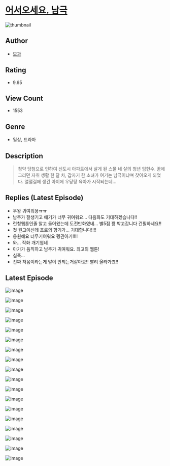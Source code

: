 # [어서오세요. 남극](https://comic.naver.com/bestChallenge/list?titleId=810047)
![thumbnail](https://image-comic.pstatic.net/user_contents_data/challenge_comic/2023/05/23/upload_7364008153311621424_480x623.jpeg)

## Author
- [모과](https://comic.naver.com/artistTitle?id=366782)

## Rating
- 9.65

## View Count
- 1553

## Genre
- 일상, 드라마

## Description
> 청약 당첨으로 인하여 신도시 아파트에서 살게 된 스물 네 살의 청년 임현수. 꿈에 그리던 자취 생활 한 달 차, 갑자기 한 소녀가 여기는 남극이냐며 찾아오게 되었다. 얼떨결에 생긴 아이에 우당탕 육아가 시작되는데...

## Replies (Latest Episode)
- 우왕 귀여워용ㅠㅠ
- 남주가 잘생기고 애기가 너무 귀여워요... 다음화도 기대하겠습니다!!
- 런칭웹툰인줄 알고 들어왔는데 도전만화였네... 별5점 꽝 박고갑니다 건필하세요!!
- 첫 원고이신데 프로의 향기가... 기대합니다!!!!
- 응원해요 너무기여워요 펭귄아기!!!!
- 와... 작화 개기엽네
- 아가가 듬직하고 남주가 귀여워요. 최고의 웹툰!
- 심폭...
- 진짜 처음이라는게 말이 안되는거같아요!! 빨리 올라가죠!!

## Latest Episode
![image](https://image-comic.pstatic.net/user_contents_data/challenge_comic/2023/05/23/366782/upload_4121187513487745332.jpeg)

![image](https://image-comic.pstatic.net/user_contents_data/challenge_comic/2023/05/23/366782/upload_3631367379119978805.jpeg)

![image](https://image-comic.pstatic.net/user_contents_data/challenge_comic/2023/05/23/366782/upload_7292565169110530096.jpeg)

![image](https://image-comic.pstatic.net/user_contents_data/challenge_comic/2023/05/23/366782/upload_3691035465548522290.jpeg)

![image](https://image-comic.pstatic.net/user_contents_data/challenge_comic/2023/05/23/366782/upload_7147836256031226168.jpeg)

![image](https://image-comic.pstatic.net/user_contents_data/challenge_comic/2023/05/23/366782/upload_7161112854641403193.jpeg)

![image](https://image-comic.pstatic.net/user_contents_data/challenge_comic/2023/05/23/366782/upload_7377568215535543137.jpeg)

![image](https://image-comic.pstatic.net/user_contents_data/challenge_comic/2023/05/23/366782/upload_3847870014685786469.jpeg)

![image](https://image-comic.pstatic.net/user_contents_data/challenge_comic/2023/05/23/366782/upload_7292845356405241395.jpeg)

![image](https://image-comic.pstatic.net/user_contents_data/challenge_comic/2023/05/23/366782/upload_3774408151058692149.jpeg)

![image](https://image-comic.pstatic.net/user_contents_data/challenge_comic/2023/05/23/366782/upload_3834360100533123430.jpeg)

![image](https://image-comic.pstatic.net/user_contents_data/challenge_comic/2023/05/23/366782/upload_3703138903234471266.jpeg)

![image](https://image-comic.pstatic.net/user_contents_data/challenge_comic/2023/05/23/366782/upload_3544444195305634104.jpeg)

![image](https://image-comic.pstatic.net/user_contents_data/challenge_comic/2023/05/23/366782/upload_7003153922553754977.jpeg)

![image](https://image-comic.pstatic.net/user_contents_data/challenge_comic/2023/05/23/366782/upload_3833515672079590712.jpeg)

![image](https://image-comic.pstatic.net/user_contents_data/challenge_comic/2023/05/23/366782/upload_7147550597621834085.jpeg)

![image](https://image-comic.pstatic.net/user_contents_data/challenge_comic/2023/05/23/366782/upload_7219613475355767905.jpeg)

![image](https://image-comic.pstatic.net/user_contents_data/challenge_comic/2023/05/23/366782/upload_3703473145444054883.jpeg)
